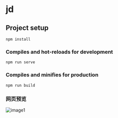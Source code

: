 # jd

## Project setup
```
npm install
```

### Compiles and hot-reloads for development
```
npm run serve
```

### Compiles and minifies for production
```
npm run build
```
### 网页预览
![image1](https://github.com/hongjun-6722/jd_vue_text/blob/main/jdIndex.jpg)